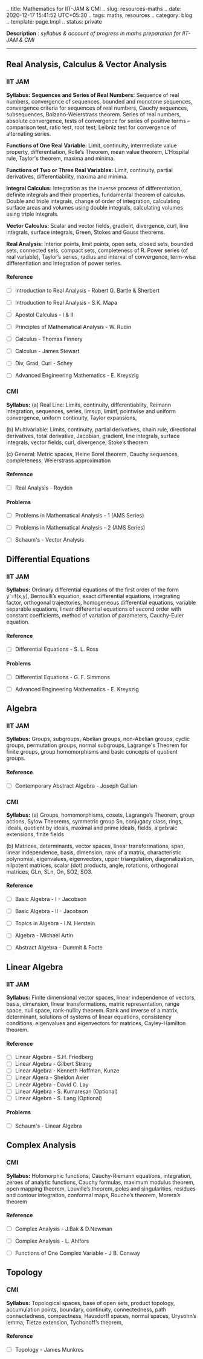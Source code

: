 .. title: Mathematics for IIT-JAM & CMI
.. slug: resources-maths
.. date: 2020-12-17 15:41:52 UTC+05:30
.. tags: maths, resources
.. category: blog
.. template: page.tmpl
.. status: private

**Description** : *syllabus & account of progress in maths preparation for IIT-JAM & CMI*

***
<!-- TEASER_END -->

## Real Analysis, Calculus & Vector Analysis
### IIT JAM
**Syllabus:**
**Sequences and Series of Real Numbers:** Sequence of real numbers, convergence of sequences, bounded and monotone sequences, convergence criteria for sequences of real numbers, Cauchy sequences, subsequences, Bolzano-Weierstrass theorem. Series of real numbers, absolute convergence, tests of convergence for series of positive terms – comparison test, ratio test, root test; Leibniz test for convergence of alternating series.

**Functions of One Real Variable:** Limit, continuity, intermediate value property, differentiation, Rolle’s Theorem, mean value theorem, L'Hospital rule, Taylor's theorem, maxima and minima.

**Functions of Two or Three Real Variables:** Limit, continuity, partial derivatives, differentiability, maxima and minima.

**Integral Calculus:** Integration as the inverse process of differentiation, definite integrals and their properties, fundamental theorem of calculus. Double and triple integrals, change of order of integration, calculating surface areas and volumes using double integrals, calculating volumes using triple integrals.

**Vector Calculus:** Scalar and vector fields, gradient, divergence, curl, line integrals, surface integrals, Green, Stokes and Gauss theorems.

**Real Analysis:** Interior points, limit points, open sets, closed sets, bounded sets, connected sets, compact sets, completeness of R. Power series (of real variable), Taylor’s series, radius and interval of convergence, term-wise differentiation and integration of power series.
#### Reference
- [ ] Introduction to Real Analysis - Robert G. Bartle & Sherbert 
- [ ] Introduction to Real Analysis - S.K. Mapa
- [ ] Apostol Calculus - I & II
- [ ] Principles of Mathematical Analysis - W. Rudin
- [ ] Calculus - Thomas Finnery
- [ ] Calculus - James Stewart
- [ ] Div, Grad, Curl - Schey
- [ ] Advanced Engineering Mathematics - E. Kreyszig



### CMI

**Syllabus:** 
(a) Real Line: Limits, continuity, differentiablity, Reimann integration, sequences, series, limsup, liminf, pointwise and uniform convergence, uniform continuity, Taylor expansions, 

(b) Multivariable: Limits, continuity, partial derivatives, chain rule, directional derivatives, total derivative, Jacobian, gradient, line integrals, surface integrals, vector fields, curl, divergence, Stoke’s theorem 

(c) General: Metric spaces, Heine Borel theorem, Cauchy sequences, completeness, Weierstrass approximation
#### Reference
- [ ] Real Analysis - Royden



#### Problems

- [ ] Problems in Mathematical Analysis - 1 (AMS Series)
- [ ] Problems in Mathematical Analysis - 2 (AMS Series)
- [ ] Schaum's - Vector Analysis



## Differential Equations

### IIT JAM
**Syllabus:** Ordinary differential equations of the first order of the form y'=f(x,y), Bernoulli’s equation, exact differential equations, integrating factor, orthogonal trajectories, homogeneous differential equations, variable separable equations, linear differential equations of second order with constant coefficients, method of variation of parameters, Cauchy-Euler equation.
#### Reference
- [ ] Differential Equations - S. L. Ross
#### Problems
- [ ] Differential Equations - G. F. Simmons
- [ ] Advanced Engineering Mathematics - E. Kreyszig



## Algebra

### IIT JAM
**Syllabus:** Groups, subgroups, Abelian groups, non-Abelian groups, cyclic groups, permutation groups, normal subgroups, Lagrange's Theorem for finite groups, group homomorphisms and basic concepts of quotient groups.
#### Reference
- [ ] Contemporary Abstract Algebra - Joseph Gallian
### CMI
**Syllabus:** 
(a) Groups, homomorphisms, cosets, Lagrange’s Theorem, group actions, Sylow Theorems, symmetric group Sn, conjugacy class, rings, ideals, quotient by ideals, maximal and prime ideals, fields, algebraic extensions, finite fields 

(b) Matrices, determinants, vector spaces, linear transformations, span, linear independence, basis, dimension, rank of a matrix, characteristic polynomial, eigenvalues, eigenvectors, upper triangulation, diagonalization, nilpotent matrices, scalar (dot) products, angle, rotations, orthogonal matrices, GLn, SLn, On, SO2, SO3.
#### Reference
- [ ] Basic Algebra - I - Jacobson
- [ ] Basic Algebra - II - Jacobson
- [ ] Topics in Algebra - I.N. Herstein
- [ ] Algebra - Michael Artin
- [ ] Abstract Algebra - Dummit & Foote



## Linear Algebra

### IIT JAM
**Syllabus:** Finite dimensional vector spaces, linear independence of vectors, basis, dimension, linear transformations, matrix representation, range space, null space, rank-nullity theorem. Rank and inverse of a matrix, determinant, solutions of systems of linear equations, consistency conditions, eigenvalues and eigenvectors for matrices, Cayley-Hamilton theorem.
#### Reference
- [ ] Linear Algebra - S.H. Friedberg
- [ ] Linear Algebra - Gilbert Strang
- [ ] Linear Algebra - Kenneth Hoffman, Kunze
- [ ] Linear Algera - Sheldon Axler
- [ ] Linear Algebra - David C. Lay
- [ ] Linear Algebra - S. Kumaresan (Optional)
- [ ] Linear Algebra - S. Lang (Optional)
#### Problems
- [ ] Schaum's - Linear Algebra



## Complex Analysis

### CMI
**Syllabus:** Holomorphic functions, Cauchy-Riemann equations, integration, zeroes of analytic functions, Cauchy formulas, maximum modulus theorem, open mapping theorem, Louville’s theorem, poles and singularities, residues and contour integration, conformal maps, Rouche’s theorem, Morera’s theorem
#### Reference
- [ ] Complex Analysis - J.Bak & D.Newman
- [ ] Complex Analysis - L. Ahlfors
- [ ] Functions of One Complex Variable - J B. Conway



## Topology

### CMI
**Syllabus:** Topological spaces, base of open sets, product topology, accumulation points, boundary, continuity, connectedness, path connectedness, compactness, Hausdorff spaces, normal spaces, Urysohn’s lemma, Tietze extension, Tychonoff’s theorem,
#### Reference
- [ ] Topology - James Munkres













